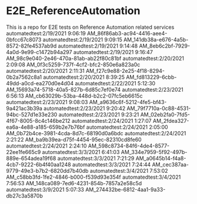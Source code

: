 # E2E_ReferenceAutomation
This is a repo for E2E tests on Reference Automation related services
automatedtest:2/19/2021 9:06:19 AM_86f86ab3-ac94-4416-aee4-0bfcc67c8073
automatedtest:2/19/2021 9:09:15 AM_141db38a-e676-4a5b-8572-82fe4537ab9d
automatedtest:2/19/2021 9:14:48 AM_8eb6c2bf-7929-4a0d-9e99-c1472b94a297
automatedtest:2/19/2021 9:16:47 AM_98c9e040-2e46-470a-81ab-ab22f80c81bf
automatedtest:2/20/2021 2:09:08 AM_0f3c5259-737f-4cf2-bfc2-850e6a823a0c
automatedtest:2/20/2021 2:11:31 AM_f27c9e88-2e25-4f18-8294-0b2a7562c8a1
automatedtest:2/20/2021 8:39:25 AM_fd813229-6cbb-49dd-a0cd-ea270d0e4d04
automatedtest:2/22/2021 5:12:30 AM_15693a74-5718-40a5-827b-6d85c7ef0e74
automatedtest:2/23/2021 6:56:13 AM_cb63029b-53ba-448d-b2c2-07fc5eb6615c
automatedtest:2/23/2021 9:08:03 AM_a9636c6f-5212-4fe5-bf43-9a421ac3b39a
automatedtest:2/23/2021 9:20:42 AM_79f7710a-0c88-4531-94bc-527d1e33e230
automatedtest:2/23/2021 9:23:21 AM_02eb2fa0-7fd5-4f67-8005-8c4c146be212
automatedtest:2/24/2021 1:27:07 AM_2fdea327-ea6a-4e88-a185-659b2e7b76bf
automatedtest:2/24/2021 2:05:00 AM_0b72b4ce-3981-4cda-8d7c-68190d0a6bdc
automatedtest:2/24/2021 2:21:22 AM_ba9b39ea-d75f-4454-95ec-82310cd8fe60
automatedtest:2/24/2021 2:24:10 AM_598c8734-84f6-4de4-8577-22ee1fe665c9
automatedtest:3/3/2021 6:41:03 AM_334e7959-5f92-497b-889e-654adea19f68
automatedtest:3/3/2021 7:21:29 AM_a0645b14-f4a8-4cb7-9222-6b4f40aa1248
automatedtest:3/3/2021 7:24:44 AM_cec387aa-9779-49e3-b7b2-6820dd7b40db
automatedtest:3/4/2021 7:53:02 AM_c58bb3fd-1fe2-4846-b000-f539d93e354f
automatedtest:3/4/2021 7:56:53 AM_148ca089-7ed6-4231-854b-7857a2e58c5d
automatedtest:3/9/2021 5:07:33 AM_274432be-6812-4aa1-9a33-db27c3a5870b

